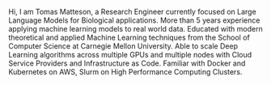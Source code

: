 Hi, I am Tomas Matteson, a Research Engineer currently focused on Large Language Models for Biological applications. More than 5 years experience applying machine learning models to real world data. Educated with modern theoretical and applied Machine Learning techniques from the School of Computer Science at Carnegie Mellon University. Able to scale Deep Learning algorithms across multiple GPUs and multiple nodes with Cloud Service Providers and Infrastructure as Code. Familiar with Docker and Kubernetes on AWS, Slurm on High Performance Computing Clusters.


<!---
tmatteso/tmatteso is a ✨ special ✨ repository because its `README.md` (this file) appears on your GitHub profile.
You can click the Preview link to take a look at your changes.
--->
